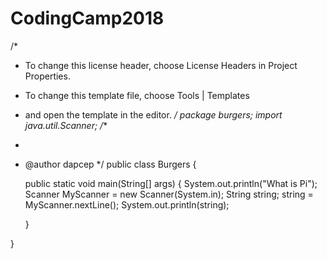 # CodingCamp2018
/*
 * To change this license header, choose License Headers in Project Properties.
 * To change this template file, choose Tools | Templates
 * and open the template in the editor.
 */
package burgers;
import java.util.Scanner;
/**
 *
 * @author dapcep
 */
public class Burgers {

    public static void main(String[] args) {
   System.out.println("What is Pi");
   Scanner MyScanner = new Scanner(System.in);
   String string;
   string = MyScanner.nextLine(); 
   System.out.println(string);
   
   
    }
    
}
